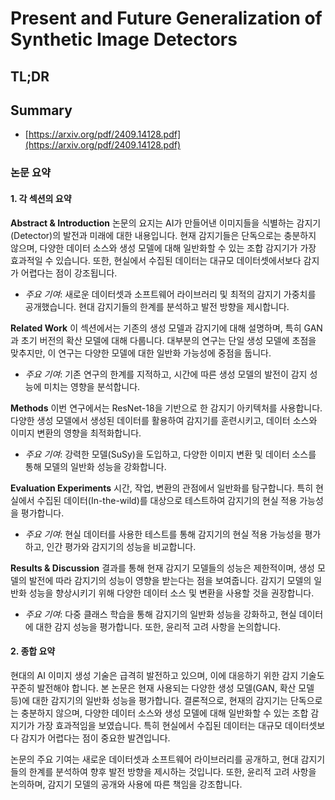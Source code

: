 # Present and Future Generalization of Synthetic Image Detectors
## TL;DR
## Summary
- [https://arxiv.org/pdf/2409.14128.pdf](https://arxiv.org/pdf/2409.14128.pdf)

### 논문 요약

#### 1. 각 섹션의 요약

**Abstract & Introduction**
논문의 요지는 AI가 만들어낸 이미지들을 식별하는 감지기(Detector)의 발전과 미래에 대한 내용입니다. 현재 감지기들은 단독으로는 충분하지 않으며, 다양한 데이터 소스와 생성 모델에 대해 일반화할 수 있는 조합 감지기가 가장 효과적일 수 있습니다. 또한, 현실에서 수집된 데이터는 대규모 데이터셋에서보다 감지가 어렵다는 점이 강조됩니다.
- *주요 기여*: 새로운 데이터셋과 소프트웨어 라이브러리 및 최적의 감지기 가중치를 공개했습니다. 현대 감지기들의 한계를 분석하고 발전 방향을 제시합니다.

**Related Work**
이 섹션에서는 기존의 생성 모델과 감지기에 대해 설명하며, 특히 GAN과 초기 버전의 확산 모델에 대해 다룹니다. 대부분의 연구는 단일 생성 모델에 초점을 맞추지만, 이 연구는 다양한 모델에 대한 일반화 가능성에 중점을 둡니다.
- *주요 기여*: 기존 연구의 한계를 지적하고, 시간에 따른 생성 모델의 발전이 감지 성능에 미치는 영향을 분석합니다.

**Methods**
이번 연구에서는 ResNet-18을 기반으로 한 감지기 아키텍처를 사용합니다. 다양한 생성 모델에서 생성된 데이터를 활용하여 감지기를 훈련시키고, 데이터 소스와 이미지 변환의 영향을 최적화합니다.
- *주요 기여*: 강력한 모델(SuSy)을 도입하고, 다양한 이미지 변환 및 데이터 소스를 통해 모델의 일반화 성능을 강화합니다.

**Evaluation Experiments**
시간, 작업, 변환의 관점에서 일반화를 탐구합니다. 특히 현실에서 수집된 데이터(In-the-wild)를 대상으로 테스트하여 감지기의 현실 적용 가능성을 평가합니다.
- *주요 기여*: 현실 데이터를 사용한 테스트를 통해 감지기의 현실 적용 가능성을 평가하고, 인간 평가와 감지기의 성능을 비교합니다.

**Results & Discussion**
결과를 통해 현재 감지기 모델들의 성능은 제한적이며, 생성 모델의 발전에 따라 감지기의 성능이 영향을 받는다는 점을 보여줍니다. 감지기 모델의 일반화 성능을 향상시키기 위해 다양한 데이터 소스 및 변환을 사용할 것을 권장합니다.
- *주요 기여*: 다중 클래스 학습을 통해 감지기의 일반화 성능을 강화하고, 현실 데이터에 대한 감지 성능을 평가합니다. 또한, 윤리적 고려 사항을 논의합니다.

#### 2. 종합 요약

현대의 AI 이미지 생성 기술은 급격히 발전하고 있으며, 이에 대응하기 위한 감지 기술도 꾸준히 발전해야 합니다. 본 논문은 현재 사용되는 다양한 생성 모델(GAN, 확산 모델 등)에 대한 감지기의 일반화 성능을 평가합니다. 결론적으로, 현재의 감지기는 단독으로는 충분하지 않으며, 다양한 데이터 소스와 생성 모델에 대해 일반화할 수 있는 조합 감지기가 가장 효과적임을 보였습니다. 특히 현실에서 수집된 데이터는 대규모 데이터셋보다 감지가 어렵다는 점이 중요한 발견입니다.

논문의 주요 기여는 새로운 데이터셋과 소프트웨어 라이브러리를 공개하고, 현대 감지기들의 한계를 분석하여 향후 발전 방향을 제시하는 것입니다. 또한, 윤리적 고려 사항을 논의하며, 감지기 모델의 공개와 사용에 따른 책임을 강조합니다.